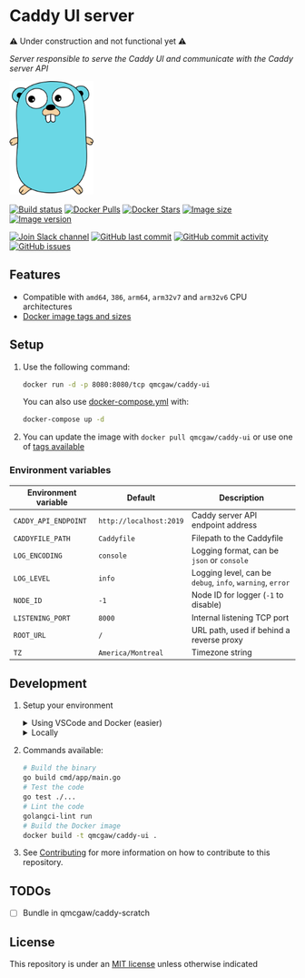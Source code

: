 # Caddy UI server

⚠️ Under construction and not functional yet ⚠️

*Server responsible to serve the Caddy UI and communicate with the Caddy server API*

<img height="200" src="https://raw.githubusercontent.com/qdm12/caddy-ui-server/master/title.svg?sanitize=true">

[![Build status](https://github.com/qdm12/caddy-ui-server/workflows/Buildx%20latest/badge.svg)](https://github.com/qdm12/caddy-ui-server/actions?query=workflow%3A%22Buildx+latest%22)
[![Docker Pulls](https://img.shields.io/docker/pulls/qmcgaw/caddy-ui.svg)](https://hub.docker.com/r/qmcgaw/caddy-ui)
[![Docker Stars](https://img.shields.io/docker/stars/qmcgaw/caddy-ui.svg)](https://hub.docker.com/r/qmcgaw/caddy-ui)
[![Image size](https://images.microbadger.com/badges/image/qmcgaw/caddy-ui.svg)](https://microbadger.com/images/qmcgaw/caddy-ui)
[![Image version](https://images.microbadger.com/badges/version/qmcgaw/caddy-ui.svg)](https://microbadger.com/images/qmcgaw/caddy-ui)

[![Join Slack channel](https://img.shields.io/badge/slack-@qdm12-yellow.svg?logo=slack)](https://join.slack.com/t/qdm12/shared_invite/enQtOTE0NjcxNTM1ODc5LTYyZmVlOTM3MGI4ZWU0YmJkMjUxNmQ4ODQ2OTAwYzMxMTlhY2Q1MWQyOWUyNjc2ODliNjFjMDUxNWNmNzk5MDk)
[![GitHub last commit](https://img.shields.io/github/last-commit/qdm12/caddy-ui-server.svg)](https://github.com/qdm12/caddy-ui-server/commits/master)
[![GitHub commit activity](https://img.shields.io/github/commit-activity/y/qdm12/caddy-ui-server.svg)](https://github.com/qdm12/caddy-ui-server/graphs/contributors)
[![GitHub issues](https://img.shields.io/github/issues/qdm12/caddy-ui-server.svg)](https://github.com/qdm12/caddy-ui-server/issues)

## Features

- Compatible with `amd64`, `386`, `arm64`, `arm32v7` and `arm32v6` CPU architectures
- [Docker image tags and sizes](https://hub.docker.com/r/qmcgaw/caddy-ui/tags)

## Setup

1. Use the following command:

    ```sh
    docker run -d -p 8080:8080/tcp qmcgaw/caddy-ui
    ```

    You can also use [docker-compose.yml](https://github.com/qdm12/caddy-ui-server/blob/master/docker-compose.yml) with:

    ```sh
    docker-compose up -d
    ```

1. You can update the image with `docker pull qmcgaw/caddy-ui` or use one of [tags available](https://hub.docker.com/r/qmcgaw/caddy-ui/tags)

### Environment variables

| Environment variable | Default | Description |
| --- | --- | --- |
| `CADDY_API_ENDPOINT` | `http://localhost:2019` | Caddy server API endpoint address |
| `CADDYFILE_PATH` | `Caddyfile` | Filepath to the Caddyfile |
| `LOG_ENCODING` | `console` | Logging format, can be `json` or `console` |
| `LOG_LEVEL` | `info` | Logging level, can be `debug`, `info`, `warning`, `error` |
| `NODE_ID` | `-1` | Node ID for logger (`-1` to disable) |
| `LISTENING_PORT` | `8000` | Internal listening TCP port |
| `ROOT_URL` | `/` | URL path, used if behind a reverse proxy |
| `TZ` | `America/Montreal` | Timezone string |

## Development

1. Setup your environment

    <details><summary>Using VSCode and Docker (easier)</summary><p>

    1. Install [Docker](https://docs.docker.com/install/)
       - On Windows, share a drive with Docker Desktop and have the project on that partition
       - On OSX, share your project directory with Docker Desktop
    1. With [Visual Studio Code](https://code.visualstudio.com/download), install the [remote containers extension](https://marketplace.visualstudio.com/items?itemName=ms-vscode-remote.remote-containers)
    1. In Visual Studio Code, press on `F1` and select `Remote-Containers: Open Folder in Container...`
    1. Your dev environment is ready to go!... and it's running in a container :+1: So you can discard it and update it easily!

    </p></details>

    <details><summary>Locally</summary><p>

    1. Install [Go](https://golang.org/dl/), [Docker](https://www.docker.com/products/docker-desktop) and [Git](https://git-scm.com/downloads)
    1. Install Go dependencies with

        ```sh
        go mod download
        ```

    1. Install [golangci-lint](https://github.com/golangci/golangci-lint#install)
    1. You might want to use an editor such as [Visual Studio Code](https://code.visualstudio.com/download) with the [Go extension](https://code.visualstudio.com/docs/languages/go). Working settings are already in [.vscode/settings.json](https://github.com/qdm12/caddy-ui-server/master/.vscode/settings.json).

    </p></details>

1. Commands available:

    ```sh
    # Build the binary
    go build cmd/app/main.go
    # Test the code
    go test ./...
    # Lint the code
    golangci-lint run
    # Build the Docker image
    docker build -t qmcgaw/caddy-ui .
    ```

1. See [Contributing](https://github.com/qdm12/caddy-ui-server/master/.github/CONTRIBUTING.md) for more information on how to contribute to this repository.

## TODOs

- [ ] Bundle in qmcgaw/caddy-scratch

## License

This repository is under an [MIT license](https://github.com/qdm12/caddy-ui-server/master/license) unless otherwise indicated

